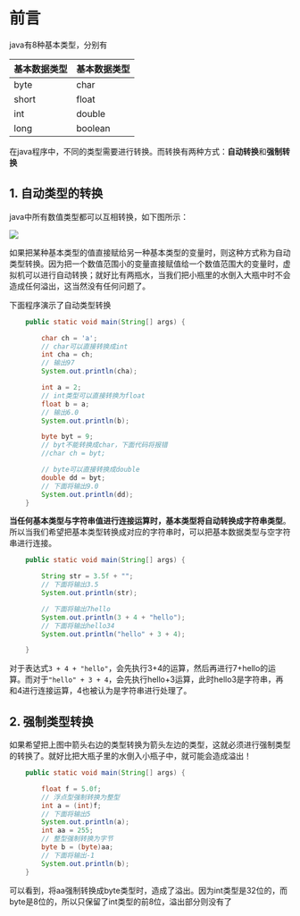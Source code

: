 # 前言
java有8种基本类型，分别有

| 基本数据类型 | 基本数据类型 |
| :----------- | :---------|
| byte         | char  	   |  
| short        | float 	   | 
| int          | double    |   
| long         | boolean   |  

在java程序中，不同的类型需要进行转换。而转换有两种方式：**自动转换**和**强制转换**

## 1. 自动类型的转换
java中所有数值类型都可以互相转换，如下图所示：

![](https://i.imgur.com/QedasF3.jpg)

如果把某种基本类型的值直接赋给另一种基本类型的变量时，则这种方式称为自动类型转换。因为把一个数值范围小的变量直接赋值给一个数值范围大的变量时，虚拟机可以进行自动转换；就好比有两瓶水，当我们把小瓶里的水倒入大瓶中时不会造成任何溢出，这当然没有任何问题了。

下面程序演示了自动类型转换
```java
    public static void main(String[] args) {

        char ch = 'a';
        // char可以直接转换成int
        int cha = ch;
        // 输出97
        System.out.println(cha);

        int a = 2;
        // int类型可以直接转换为float
        float b = a;
        // 输出6.0
        System.out.println(b);

        byte byt = 9;
        // byt不能转换成char，下面代码将报错
        //char ch = byt;

        // byte可以直接转换成double
        double dd = byt;
        // 下面将输出9.0
        System.out.println(dd);
    }
```

**当任何基本类型与字符串值进行连接运算时，基本类型将自动转换成字符串类型**。所以当我们希望把基本类型转换成对应的字符串时，可以把基本数据类型与空字符串进行连接。

```java
    public static void main(String[] args) {

        String str = 3.5f + "";
        // 下面将输出3.5
        System.out.println(str);

        // 下面将输出7hello
        System.out.println(3 + 4 + "hello");
        // 下面将输出hello34
        System.out.println("hello" + 3 + 4);

    }
```
对于表达式`3 + 4 + "hello"`，会先执行3+4的运算，然后再进行7+hello的运算。而对于`"hello" + 3 + 4`，会先执行hello+3运算，此时hello3是字符串，再和4进行连接运算，4也被认为是字符串进行处理了。

## 2. 强制类型转换
如果希望把上图中箭头右边的类型转换为箭头左边的类型，这就必须进行强制类型的转换了。就好比把大瓶子里的水倒入小瓶子中，就可能会造成溢出！

```java
    public static void main(String[] args) {

        float f = 5.0f;
        // 浮点型强制转换为整型
        int a = (int)f;
        // 下面将输出5
        System.out.println(a);
        int aa = 255;
        // 整型强制转换为字节
        byte b = (byte)aa;
        // 下面将输出-1
        System.out.println(b);
    }
```
可以看到，将aa强制转换成byte类型时，造成了溢出。因为int类型是32位的，而byte是8位的，所以只保留了int类型的前8位，溢出部分则没有了